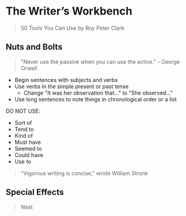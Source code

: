 # The Writer’s Workbench

> 50 Tools You Can Use by Roy Peter Clark

## Nuts and Bolts

> "Never use the passive when you can use the active." - George Orwell

- Begin sentences with subjects and verbs
- Use verbs in the simple present or past tense
    - Change "It was her observation that..." to "She observed..."
- Use long sentences to note things in chronological order or a list

DO NOT USE:

- Sort of
- Tend to
- Kind of
- Must have
- Seemed to
- Could have
- Use to

> "Vigorous writing is concise," wrote William Strunk

## Special Effects

> Next
